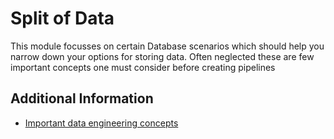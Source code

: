 # Split of Data
This module focusses on certain Database scenarios which should help you narrow down your options for storing data. Often neglected these are few important concepts one must consider before creating pipelines
 
## Additional Information
- [Important data engineering concepts](https://learn.microsoft.com/en-us/training/modules/introduction-to-data-engineering-azure/4-common-patterns-azure-data-engineering)